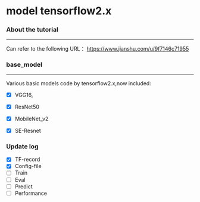 # model tensorflow2.x

###  About the tutorial
_____
Can refer to the following URL：
https://www.jianshu.com/u/9f7146c71955



### base_model
________
Various basic models code by tensorflow2.x,now included:
- [x] VGG16,
- [x] ResNet50
- [x] MobileNet_v2
- [x] SE-Resnet



### Update log

- [x] TF-record
- [x] Config-file
- [ ] Train
- [ ] Eval
- [ ] Predict
- [ ] Performance